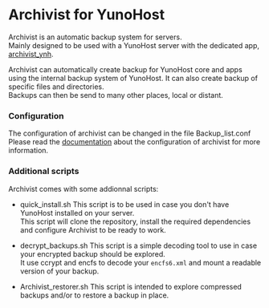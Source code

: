 # Archivist for YunoHost

Archivist is an automatic backup system for servers.  
Mainly designed to be used with a YunoHost server with the dedicated app, [archivist_ynh](https://github.com/YunoHost-Apps/archivist_ynh).

Archivist can automatically create backup for YunoHost core and apps using the internal backup system of YunoHost. It can also create backup of specific files and directories.  
Backups can then be send to many other places, local or distant.  


### Configuration

The configuration of archivist can be changed in the file Backup_list.conf  
Please read the [documentation](https://github.com/maniackcrudelis/archivist/blob/master/Configuration.md) about the configuration of archivist for more information.

### Additional scripts

Archivist comes with some addionnal scripts:

- quick_install.sh
This script is to be used in case you don't have YunoHost installed on your server.  
This script will clone the repository, install the required dependencies and configure Archivist to be ready to work.

- decrypt_backups.sh
This script is a simple decoding tool to use in case your encrypted backup should be explored.  
It use ccrypt and encfs to decode your `encfs6.xml` and mount a readable version of your backup.

- Archivist_restorer.sh
This script is intended to explore compressed backups and/or to restore a backup in place.
